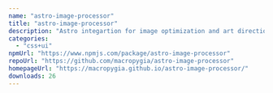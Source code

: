 ```yaml
---
name: "astro-image-processor"
title: "astro-image-processor"
description: "Astro integartion for image optimization and art direction for static builds"
categories:
  - "css+ui"
npmUrl: "https://www.npmjs.com/package/astro-image-processor"
repoUrl: "https://github.com/macropygia/astro-image-processor"
homepageUrl: "https://macropygia.github.io/astro-image-processor/"
downloads: 26
---
```

